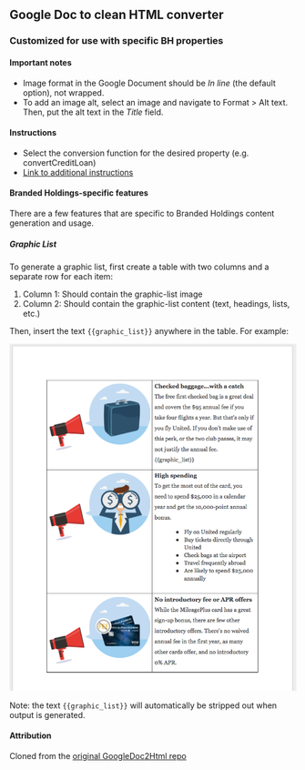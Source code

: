 ## Google Doc to clean HTML converter
### Customized for use with specific BH properties

#### Important notes
* Image format in the Google Document should be _In line_ (the default option), not wrapped.
* To add an image alt, select an image and navigate to Format > Alt text. Then, put the alt text in the _Title_ field.

#### Instructions
* Select the conversion function for the desired property (e.g. convertCreditLoan)
* [Link to additional instructions](https://howchoo.com/g/ymy2zjfjy2j/how-to-export-clean-html-from-google-docs)

#### Branded Holdings-specific features
There are a few features that are specific to Branded Holdings content generation and usage.

##### Graphic List
To generate a graphic list, first create a table with two columns and a separate row for each item:
1. Column 1: Should contain the graphic-list image
1. Column 2: Should contain the graphic-list content (text, headings, lists, etc.)

Then, insert the text `{{graphic_list}}` anywhere in the table. For example:

![Graphic list usage example](/examples/img/example-graphic-list-table.png?raw=true)

Note: the text `{{graphic_list}}` will automatically be stripped out when output is generated.

#### Attribution
Cloned from the [original GoogleDoc2Html repo](https://github.com/thejimbirch/GoogleDoc2Html)
